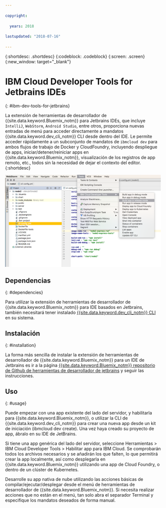 ```yaml
---

copyright:

  years: 2018

lastupdated: "2018-07-16"

---
```


{:shortdesc: .shortdesc}
{:codeblock: .codeblock}
{:screen: .screen}
{:new_window: target="_blank"}

# IBM Cloud Developer Tools for Jetbrains IDEs
{: #ibm-dev-tools-for-jetbrains}

La extensión de herramientas de desarrollador de {{site.data.keyword.Bluemix_notm}} para Jetbrains IDEs, que incluye `IntelliJ`, `WebStorm`, `Android Studio`, entre otros, proporciona nuevas entradas de menú para acceder directamente a mandatos {{site.data.keyword.dev_cli_notm}} CLI desde dentro del IDE. Le permite acceder rápidamente a un subconjunto de mandatos de `ibmcloud dev` para ambos flujos de trabajo de Docker y CloudFoundry, incluyendo despliegue de apps, iniciar/detener/reiniciar apps en {{site.data.keyword.Bluemix_notm}}, visualización de los registros de app remoto, etc., todos sin la necesidad de dejar el contexto del editor.
{:shortdesc}

![Captura de pantalla de IBM Cloud Developer Tools ejecutándose dentro de un IDE de WebStorm.](jetbrains.png "Ejemplo de menú de herramientas de desarrollador de {{site.data.keyword.Bluemix_notm}} que se ejecuta dentro del IDE de WebStorm")

## Dependencias
{: #dependencies}

Para utilizar la extensión de herramientas de desarrollador de {{site.data.keyword.Bluemix_notm}} para IDE basados en Jetbrains, también necesitará tener instalado [{{site.data.keyword.dev_cli_notm}} CLI](index.html) en su sistema.

## Instalación
{: #installation}

La forma más sencilla de instalar la extensión de herramientas de desarrollador de {{site.data.keyword.Bluemix_notm}} para un IDE de Jetbrains es ir a la página [{{site.data.keyword.Bluemix_notm}} repositorio de Github de herramientas de desarrollador de jetbrains](https://github.com/IBM-Cloud/ibm-cloud-developer-tools/tree/master/jetbrains) y seguir las instrucciones.

## Uso
{: #usage}

Puede empezar con una app existente del lado del servidor, y habilitarla para {{site.data.keyword.Bluemix_notm}}, o utilizar la CLI de {{site.data.keyword.dev_cli_notm}} para crear una nueva app desde un kit de iniciación (ibmcloud dev create). Una vez haya creado su proyecto de app, ábralo en su IDE de JetBrains.

Si tiene una app genérica del lado del servidor, seleccione Herramientas > IBM Cloud Developer Tools > Habilitar app para IBM Cloud. Se comprobarán todos los archivos necesarios y se añadirán los que falten, lo que permitirá crear la app localmente, así como desplegarla en {{site.data.keyword.Bluemix_notm}} utilizando una app de Cloud Foundry, o dentro de un clúster de Kubernetes.

Desarrolle su app nativa de nube utilizando las acciones básicas de compilar/ejecutar/desplegar desde el menú de herramientas de desarrollador de {{site.data.keyword.Bluemix_notm}}. Si necesita realizar acciones que no están en el menú, tan solo abra el separador Terminal y especifique los mandatos deseados de forma manual.
